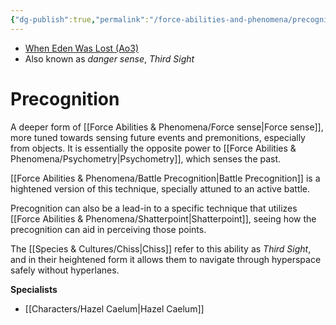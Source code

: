 ```yaml
---
{"dg-publish":true,"permalink":"/force-abilities-and-phenomena/precognition/","tags":["universal","sense","forcepower"],"dgHomeLink":false}
---
```


- [When Eden Was Lost (Ao3)](https://archiveofourown.org/works/19334440/chapters/45992584)
- Also known as *danger sense*, *Third Sight*
# Precognition
A deeper form of [[Force Abilities & Phenomena/Force sense\|Force sense]], more tuned towards sensing future events and premonitions, especially from objects. It is essentially the opposite power to [[Force Abilities & Phenomena/Psychometry\|Psychometry]], which senses the past. 

[[Force Abilities & Phenomena/Battle Precognition\|Battle Precognition]] is a hightened version of this technique, specially attuned to an active battle. 

Precognition can also be a lead-in to a specific technique that utilizes [[Force Abilities & Phenomena/Shatterpoint\|Shatterpoint]], seeing how the precognition can aid in perceiving those points. 

The [[Species & Cultures/Chiss\|Chiss]] refer to this ability as *Third Sight*, and in their heightened form it allows them to navigate through hyperspace safely without hyperlanes. 

**Specialists**
- [[Characters/Hazel Caelum\|Hazel Caelum]]